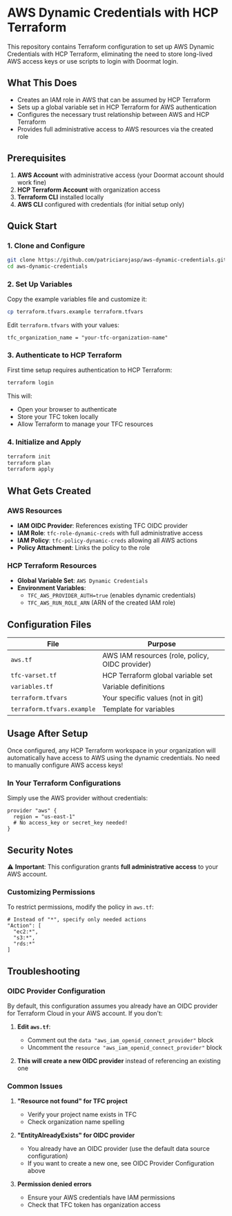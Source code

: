 # AWS Dynamic Credentials with HCP Terraform

This repository contains Terraform configuration to set up AWS Dynamic Credentials with HCP Terraform, eliminating the need to store long-lived AWS access keys or use scripts to login with Doormat login.

## What This Does

- Creates an IAM role in AWS that can be assumed by HCP Terraform
- Sets up a global variable set in HCP Terraform for AWS authentication
- Configures the necessary trust relationship between AWS and HCP Terraform
- Provides full administrative access to AWS resources via the created role

## Prerequisites

1. **AWS Account** with administrative access (your Doormat account should work fine)
2. **HCP Terraform Account** with organization access
3. **Terraform CLI** installed locally
4. **AWS CLI** configured with credentials (for initial setup only)

## Quick Start

### 1. Clone and Configure

```bash
git clone https://github.com/patriciarojasp/aws-dynamic-credentials.git
cd aws-dynamic-credentials
```

### 2. Set Up Variables

Copy the example variables file and customize it:

```bash
cp terraform.tfvars.example terraform.tfvars
```

Edit `terraform.tfvars` with your values:

```hcl
tfc_organization_name = "your-tfc-organization-name"
```

### 3. Authenticate to HCP Terraform

First time setup requires authentication to HCP Terraform:

```bash
terraform login
```

This will:
- Open your browser to authenticate
- Store your TFC token locally
- Allow Terraform to manage your TFC resources

### 4. Initialize and Apply

```bash
terraform init
terraform plan
terraform apply
```

## What Gets Created

### AWS Resources
- **IAM OIDC Provider**: References existing TFC OIDC provider
- **IAM Role**: `tfc-role-dynamic-creds` with full administrative access
- **IAM Policy**: `tfc-policy-dynamic-creds` allowing all AWS actions
- **Policy Attachment**: Links the policy to the role

### HCP Terraform Resources
- **Global Variable Set**: `AWS Dynamic Credentials`
- **Environment Variables**:
  - `TFC_AWS_PROVIDER_AUTH=true` (enables dynamic credentials)
  - `TFC_AWS_RUN_ROLE_ARN` (ARN of the created IAM role)

## Configuration Files

| File | Purpose |
|------|---------|
| `aws.tf` | AWS IAM resources (role, policy, OIDC provider) |
| `tfc-varset.tf` | HCP Terraform global variable set |
| `variables.tf` | Variable definitions |
| `terraform.tfvars` | Your specific values (not in git) |
| `terraform.tfvars.example` | Template for variables |

## Usage After Setup

Once configured, any HCP Terraform workspace in your organization will automatically have access to AWS using the dynamic credentials. No need to manually configure AWS access keys!

### In Your Terraform Configurations

Simply use the AWS provider without credentials:

```hcl
provider "aws" {
  region = "us-east-1"
  # No access_key or secret_key needed!
}
```

## Security Notes

⚠️ **Important**: This configuration grants **full administrative access** to your AWS account.

### Customizing Permissions

To restrict permissions, modify the policy in `aws.tf`:

```hcl
# Instead of "*", specify only needed actions
"Action": [
  "ec2:*",
  "s3:*",
  "rds:*"
]
```

## Troubleshooting

### OIDC Provider Configuration

By default, this configuration assumes you already have an OIDC provider for Terraform Cloud in your AWS account. If you don't:

1. **Edit `aws.tf`**:
   - Comment out the `data "aws_iam_openid_connect_provider"` block
   - Uncomment the `resource "aws_iam_openid_connect_provider"` block

2. **This will create a new OIDC provider** instead of referencing an existing one

### Common Issues

1. **"Resource not found" for TFC project**
   - Verify your project name exists in TFC
   - Check organization name spelling

2. **"EntityAlreadyExists" for OIDC provider**
   - You already have an OIDC provider (use the default data source configuration)
   - If you want to create a new one, see OIDC Provider Configuration above

3. **Permission denied errors**
   - Ensure your AWS credentials have IAM permissions
   - Check that TFC token has organization access
